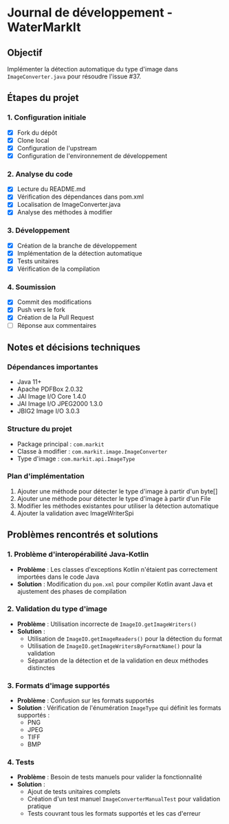 # Journal de développement - WaterMarkIt

## Objectif
Implémenter la détection automatique du type d'image dans `ImageConverter.java` pour résoudre l'issue #37.

## Étapes du projet

### 1. Configuration initiale
- [x] Fork du dépôt
- [x] Clone local
- [x] Configuration de l'upstream
- [x] Configuration de l'environnement de développement

### 2. Analyse du code
- [x] Lecture du README.md
- [x] Vérification des dépendances dans pom.xml
- [x] Localisation de ImageConverter.java
- [x] Analyse des méthodes à modifier

### 3. Développement
- [x] Création de la branche de développement
- [x] Implémentation de la détection automatique
- [x] Tests unitaires
- [x] Vérification de la compilation

### 4. Soumission
- [x] Commit des modifications
- [x] Push vers le fork
- [x] Création de la Pull Request
- [ ] Réponse aux commentaires

## Notes et décisions techniques

### Dépendances importantes
- Java 11+
- Apache PDFBox 2.0.32
- JAI Image I/O Core 1.4.0
- JAI Image I/O JPEG2000 1.3.0
- JBIG2 Image I/O 3.0.3

### Structure du projet
- Package principal : `com.markit`
- Classe à modifier : `com.markit.image.ImageConverter`
- Type d'image : `com.markit.api.ImageType`

### Plan d'implémentation
1. Ajouter une méthode pour détecter le type d'image à partir d'un byte[]
2. Ajouter une méthode pour détecter le type d'image à partir d'un File
3. Modifier les méthodes existantes pour utiliser la détection automatique
4. Ajouter la validation avec ImageWriterSpi

## Problèmes rencontrés et solutions

### 1. Problème d'interopérabilité Java-Kotlin
- **Problème** : Les classes d'exceptions Kotlin n'étaient pas correctement importées dans le code Java
- **Solution** : Modification du `pom.xml` pour compiler Kotlin avant Java et ajustement des phases de compilation

### 2. Validation du type d'image
- **Problème** : Utilisation incorrecte de `ImageIO.getImageWriters()`
- **Solution** : 
  - Utilisation de `ImageIO.getImageReaders()` pour la détection du format
  - Utilisation de `ImageIO.getImageWritersByFormatName()` pour la validation
  - Séparation de la détection et de la validation en deux méthodes distinctes

### 3. Formats d'image supportés
- **Problème** : Confusion sur les formats supportés
- **Solution** : Vérification de l'énumération `ImageType` qui définit les formats supportés :
  - PNG
  - JPEG
  - TIFF
  - BMP

### 4. Tests
- **Problème** : Besoin de tests manuels pour valider la fonctionnalité
- **Solution** : 
  - Ajout de tests unitaires complets
  - Création d'un test manuel `ImageConverterManualTest` pour validation pratique
  - Tests couvrant tous les formats supportés et les cas d'erreur 